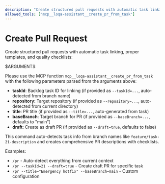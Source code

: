```yaml
---
description: "Create structured pull requests with automatic task linking and templates"
allowed_tools: ["mcp__loqa-assistant__create_pr_from_task"]
---
```


# Create Pull Request

Create structured pull requests with automatic task linking, proper templates, and quality checklists:

$ARGUMENTS

Please use the MCP function `mcp__loqa-assistant__create_pr_from_task` with the following parameters parsed from the arguments above:

- **taskId**: Backlog task ID for linking (if provided as `--taskId=...`, auto-detected from branch name)
- **repository**: Target repository (if provided as `--repository=...`, auto-detected from current directory)
- **title**: PR title (if provided as `--title=...`, auto-generated from task)
- **baseBranch**: Target branch for PR (if provided as `--baseBranch=...`, defaults to "main")
- **draft**: Create as draft PR (if provided as `--draft=true`, defaults to false)

This command auto-detects task info from branch names like `feature/task-21-description` and creates comprehensive PR descriptions with checklists.

Examples:
- `/pr` - Auto-detect everything from current context
- `/pr --taskId=21 --draft=true` - Create draft PR for specific task
- `/pr --title="Emergency hotfix" --baseBranch=main` - Custom configuration